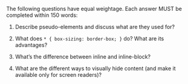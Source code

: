 The following questions have equal weightage. Each answer MUST be completed within 150 words:

1. Describe pseudo-elements and discuss what are they used for?

1. What does `* { box-sizing: border-box; }` do? What are its advantages?
 
1. What’s the difference between inline and inline-block?

1. What are the different ways to visually hide content (and make it available only for screen readers)?